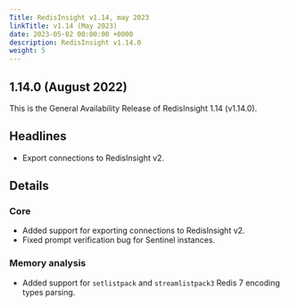 ```yaml
---
Title: RedisInsight v1.14, may 2023
linkTitle: v1.14 (May 2023)
date: 2023-05-02 00:00:00 +0000
description: RedisInsight v1.14.0
weight: 5
---
```


## 1.14.0 (August 2022)

This is the General Availability Release of RedisInsight 1.14 (v1.14.0).


## Headlines
- Export connections to RedisInsight v2.

## Details

### Core
  - Added support for exporting connections to RedisInsight v2.
  - Fixed prompt verification bug for Sentinel instances.
### Memory analysis
  - Added support for `setlistpack` and `streamlistpack3` Redis 7 encoding types parsing.
